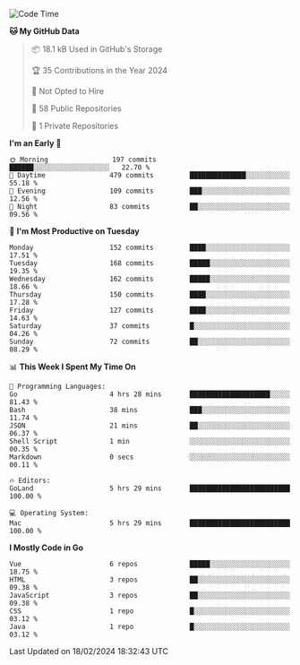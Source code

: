 <!--START_SECTION:waka-->
![Code Time](http://img.shields.io/badge/Code%20Time-996%20hrs%2026%20mins-blue)

**🐱 My GitHub Data** 

> 📦 18.1 kB Used in GitHub's Storage 
 > 
> 🏆 35 Contributions in the Year 2024
 > 
> 🚫 Not Opted to Hire
 > 
> 📜 58 Public Repositories 
 > 
> 🔑 1 Private Repositories 
 > 
**I'm an Early 🐤** 

```text
🌞 Morning                197 commits         ██████░░░░░░░░░░░░░░░░░░░   22.70 % 
🌆 Daytime                479 commits         ██████████████░░░░░░░░░░░   55.18 % 
🌃 Evening                109 commits         ███░░░░░░░░░░░░░░░░░░░░░░   12.56 % 
🌙 Night                  83 commits          ██░░░░░░░░░░░░░░░░░░░░░░░   09.56 % 
```
📅 **I'm Most Productive on Tuesday** 

```text
Monday                   152 commits         ████░░░░░░░░░░░░░░░░░░░░░   17.51 % 
Tuesday                  168 commits         █████░░░░░░░░░░░░░░░░░░░░   19.35 % 
Wednesday                162 commits         █████░░░░░░░░░░░░░░░░░░░░   18.66 % 
Thursday                 150 commits         ████░░░░░░░░░░░░░░░░░░░░░   17.28 % 
Friday                   127 commits         ████░░░░░░░░░░░░░░░░░░░░░   14.63 % 
Saturday                 37 commits          █░░░░░░░░░░░░░░░░░░░░░░░░   04.26 % 
Sunday                   72 commits          ██░░░░░░░░░░░░░░░░░░░░░░░   08.29 % 
```


📊 **This Week I Spent My Time On** 

```text
💬 Programming Languages: 
Go                       4 hrs 28 mins       ████████████████████░░░░░   81.43 % 
Bash                     38 mins             ███░░░░░░░░░░░░░░░░░░░░░░   11.74 % 
JSON                     21 mins             ██░░░░░░░░░░░░░░░░░░░░░░░   06.37 % 
Shell Script             1 min               ░░░░░░░░░░░░░░░░░░░░░░░░░   00.35 % 
Markdown                 0 secs              ░░░░░░░░░░░░░░░░░░░░░░░░░   00.11 % 

🔥 Editors: 
GoLand                   5 hrs 29 mins       █████████████████████████   100.00 % 

💻 Operating System: 
Mac                      5 hrs 29 mins       █████████████████████████   100.00 % 
```

**I Mostly Code in Go** 

```text
Vue                      6 repos             █████░░░░░░░░░░░░░░░░░░░░   18.75 % 
HTML                     3 repos             ██░░░░░░░░░░░░░░░░░░░░░░░   09.38 % 
JavaScript               3 repos             ██░░░░░░░░░░░░░░░░░░░░░░░   09.38 % 
CSS                      1 repo              █░░░░░░░░░░░░░░░░░░░░░░░░   03.12 % 
Java                     1 repo              █░░░░░░░░░░░░░░░░░░░░░░░░   03.12 % 
```




 Last Updated on 18/02/2024 18:32:43 UTC
<!--END_SECTION:waka-->
